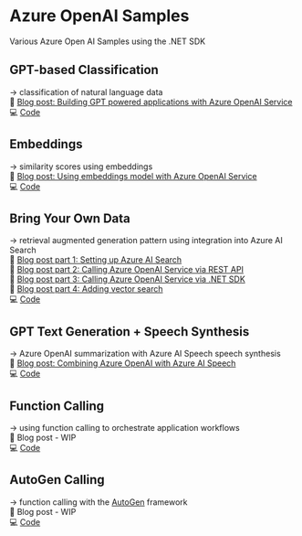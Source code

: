 # Azure OpenAI Samples

Various Azure Open AI Samples using the .NET SDK

## GPT-based Classification

 → classification of natural language data\
 📝 [Blog post: Building GPT powered applications with Azure OpenAI Service](https://www.strathweb.com/2023/04/building-gpt-powered-applications-with-azure-openai-service/) \
 💻 [Code](src/Strathweb.Samples.AzureOpenAI.GptClassification/)

## Embeddings

 → similarity scores using embeddings \
 📝 [Blog post: Using embeddings model with Azure OpenAI Service](https://www.strathweb.com/2023/09/using-embeddings-model-with-azure-openai/)\
 💻 [Code](src/Strathweb.Samples.AzureOpenAI.Embeddings/)

## Bring Your Own Data

 → retrieval augmented generation pattern using integration into Azure AI Search\
 📝 [Blog post part 1: Setting up Azure AI Search](https://www.strathweb.com/2023/11/using-your-own-data-with-gpt-models-in-azure-openai-part-1/)\
 📝 [Blog post part 2: Calling Azure OpenAI Service via REST API](https://www.strathweb.com/2023/11/using-your-own-data-with-gpt-models-in-azure-openai-part-2/)\
 📝 [Blog post part 3: Calling Azure OpenAI Service via .NET SDK](https://www.strathweb.com/2023/12/using-your-own-data-with-gpt-models-in-azure-openai-part-3/)\
 📝 [Blog post part 4: Adding vector search](https://www.strathweb.com/2024/02/using-your-own-data-with-gpt-models-in-azure-openai-part-4/)\
 💻 [Code](src/Strathweb.Samples.AzureOpenAI.BringYourOwnData/)

## GPT Text Generation + Speech Synthesis

 → Azure OpenAI summarization with Azure AI Speech speech synthesis\
 📝 [Blog post: Combining Azure OpenAI with Azure AI Speech](https://www.strathweb.com/2024/03/combining-azure-openai-with-azure-ai-speech/)\
 💻 [Code](src/Strathweb.Samples.AzureOpenAI.SpeechSynthesis/)

## Function Calling

→ using function calling to orchestrate application workflows\
📝 Blog post - WIP\
💻 [Code](src/Strathweb.Samples.AzureOpenAI.FunctionCalling/)

## AutoGen Calling

→ function calling with the [AutoGen](https://github.com/microsoft/autogen) framework\
📝 Blog post - WIP\
💻 [Code](src/Strathweb.Samples.AzureOpenAI.AutoGenFunctionCalling/)